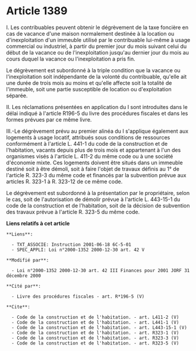 # Article 1389

I. Les contribuables peuvent obtenir le dégrèvement de la taxe foncière en cas de vacance d'une maison normalement destinée à
la location ou d'inexploitation d'un immeuble utilisé par le contribuable lui-même à usage commercial ou industriel, à partir
du premier jour du mois suivant celui du début de la vacance ou de l'inexploitation jusqu'au dernier jour du mois au cours
duquel la vacance ou l'inexploitation a pris fin. 

Le dégrèvement est subordonné à la triple condition que la vacance ou l'inexploitation soit indépendante de la volonté du
contribuable, qu'elle ait une durée de trois mois au moins et qu'elle affecte soit la totalité de l'immeuble, soit une partie
susceptible de location ou d'exploitation séparée. 

II. Les réclamations présentées en application du I sont introduites dans le délai indiqué à l'article R196-5 du livre des
procédures fiscales et dans les formes prévues par ce même livre. 

III.-Le dégrèvement prévu au premier alinéa du I s'applique également aux logements à usage locatif, attribués sous
conditions de ressources conformément à l'article L. 441-1 du code de la construction et de l'habitation, vacants depuis plus
de trois mois et appartenant à l'un des organismes visés à l'article L. 411-2 du même code ou à une société d'économie mixte.
Ces logements doivent être situés dans un immeuble destiné soit à être démoli, soit à faire l'objet de travaux définis au 1°
de l'article R. 323-3 du même code et financés par la subvention prévue aux articles R. 323-1 à R. 323-12 de ce même code. 

Le dégrèvement est subordonné à la présentation par le propriétaire, selon le cas, soit de l'autorisation de démolir prévue à
l'article L. 443-15-1 du code de la construction et de l'habitation, soit de la décision de subvention des travaux prévue à
l'article R. 323-5 du même code.

**Liens relatifs à cet article**

	**Liens**:

	  - TXT_ASSOCIE: Instruction 2001-06-18 6C-5-01
	  - SPEC_APPLI: Loi n°2000-1352 2000-12-30 art. 42 V

	**Modifié par**:

	  - Loi n°2000-1352 2000-12-30 art. 42 III Finances pour 2001 JORF 31 décembre 2000

	**Cité par**:

	  - Livre des procédures fiscales - art. R*196-5 (V)

	**Cite**:

	  - Code de la construction et de l'habitation. - art. L411-2 (V)
	  - Code de la construction et de l'habitation. - art. L441-1 (V)
	  - Code de la construction et de l'habitation. - art. L443-15-1 (V)
	  - Code de la construction et de l'habitation. - art. R323-1 (V)
	  - Code de la construction et de l'habitation. - art. R323-3 (V)
	  - Code de la construction et de l'habitation. - art. R323-5 (V)
